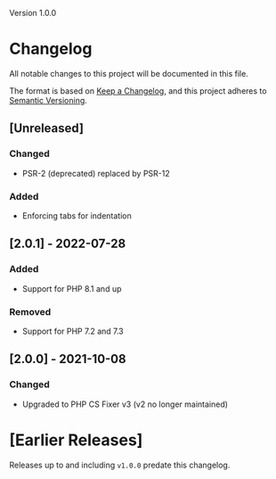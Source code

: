 Version 1.0.0
# Changelog
All notable changes to this project will be documented in this file.

The format is based on [Keep a Changelog](https://keepachangelog.com/en/1.0.0/),
and this project adheres to [Semantic Versioning](https://semver.org/spec/v2.0.0.html).

## [Unreleased]

### Changed
- PSR-2 (deprecated) replaced by PSR-12

### Added
- Enforcing tabs for indentation

## [2.0.1] - 2022-07-28

### Added
- Support for PHP 8.1 and up

### Removed
- Support for PHP 7.2 and 7.3

## [2.0.0] - 2021-10-08

### Changed
- Upgraded to PHP CS Fixer v3 (v2 no longer maintained)

# [Earlier Releases]

Releases up to and including `v1.0.0` predate this changelog.
